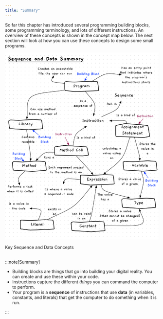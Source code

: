 ```yaml
---
title: "Summary"
---
```


So far this chapter has introduced several programming building blocks, some programming terminology, and lots of different instructions. An overview of these concepts is shown in the concept map below. The next section will look at how you can use these concepts to design some small programs.

![Key concepts from the sequence and data chapter](./images/sequence-data-summary.png "Summary of Sequence and Data")
<div class="caption">Key Sequence and Data Concepts</div><br/>

:::note[Summary]

- Building blocks are things that go into building your digital reality. You can create and use these within your code.
- Instructions capture the different *things* you can command the computer to perform.
- Your program is a **sequence** of instructions that use **data** (in variables, constants, and literals) that get the computer to do something when it is run.

:::

